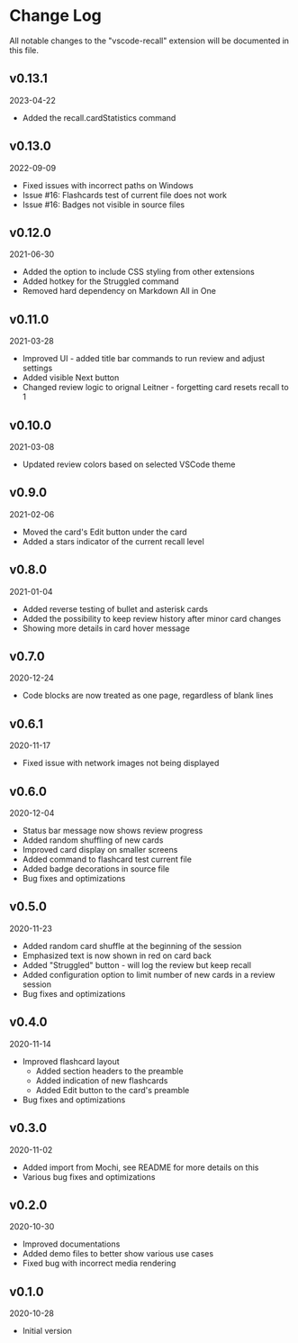 # Change Log

All notable changes to the "vscode-recall" extension will be documented in this file.

## v0.13.1
2023-04-22

* Added the recall.cardStatistics command

## v0.13.0
2022-09-09

* Fixed issues with incorrect paths on Windows
* Issue #16: Flashcards test of current file does not work
* Issue #16: Badges not visible in source files

## v0.12.0
2021-06-30

* Added the option to include CSS styling from other extensions
* Added hotkey for the Struggled command
* Removed hard dependency on Markdown All in One

## v0.11.0
2021-03-28

* Improved UI - added title bar commands to run review and adjust settings
* Added visible Next button
* Changed review logic to orignal Leitner - forgetting card resets recall to 1

## v0.10.0
2021-03-08

* Updated review colors based on selected VSCode theme

## v0.9.0
2021-02-06

* Moved the card's Edit button under the card
* Added a stars indicator of the current recall level

## v0.8.0
2021-01-04

* Added reverse testing of bullet and asterisk cards
* Added the possibility to keep review history after minor card changes 
* Showing more details in card hover message

## v0.7.0
2020-12-24

* Code blocks are now treated as one page, regardless of blank lines

## v0.6.1
2020-11-17

* Fixed issue with network images not being displayed

## v0.6.0
2020-12-04

* Status bar message now shows review progress
* Added random shuffling of new cards
* Improved card display on smaller screens
* Added command to flashcard test current file
* Added badge decorations in source file
* Bug fixes and optimizations

## v0.5.0
2020-11-23

* Added random card shuffle at the beginning of the session
* Emphasized text is now shown in red on card back
* Added "Struggled" button - will log the review but keep recall
* Added configuration option to limit number of new cards in a review session
* Bug fixes and optimizations

## v0.4.0
2020-11-14

* Improved flashcard layout
  * Added section headers to the preamble
  * Added indication of new flashcards
  * Added Edit button to the card's preamble
* Bug fixes and optimizations

## v0.3.0
2020-11-02

* Added import from Mochi, see README for more details on this
* Various bug fixes and optimizations

## v0.2.0
2020-10-30

* Improved documentations
* Added demo files to better show various use cases
* Fixed bug with incorrect media rendering

## v0.1.0
2020-10-28

* Initial version
